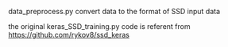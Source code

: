data_preprocess.py convert data to the format of SSD input data

the original keras_SSD_training.py code is referent from https://github.com/rykov8/ssd_keras
